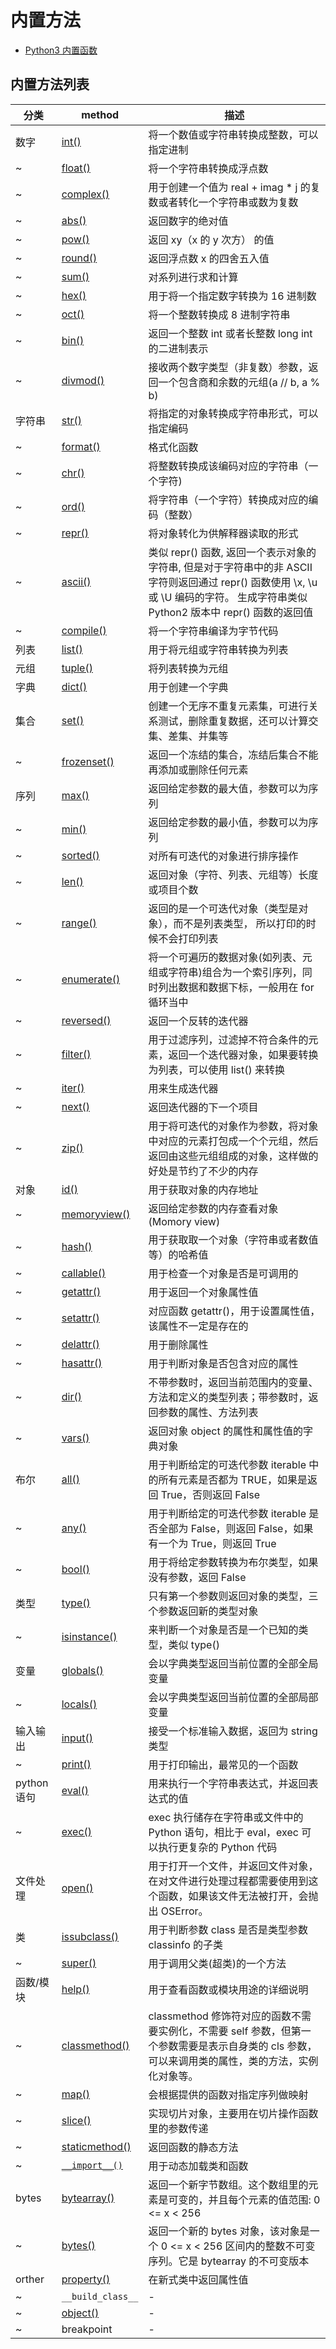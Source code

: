 # 内置方法

- [Python3 内置函数](https://www.runoob.com/python3/python3-built-in-functions.html)

## 内置方法列表

| 分类        | method                                                                        | 描述                                                                                                                                                                              |
| ----------- | ----------------------------------------------------------------------------- | --------------------------------------------------------------------------------------------------------------------------------------------------------------------------------- |
| 数字        | [int()](https://www.runoob.com/python/python-func-int.html)                   | 将一个数值或字符串转换成整数，可以指定进制                                                                                                                                        |
| ~           | [float()](https://www.runoob.com/python/python-func-float.html)               | 将一个字符串转换成浮点数                                                                                                                                                          |
| ~           | [complex()](https://www.runoob.com/python/python-func-complex.html)           | 用于创建一个值为 real + imag \* j 的复数或者转化一个字符串或数为复数                                                                                                              |
| ~           | [abs()](https://www.runoob.com/python3/python3-func-number-abs.html)          | 返回数字的绝对值                                                                                                                                                                  |
| ~           | [pow()](https://www.runoob.com/python3/python3-func-number-pow.html)          | 返回 xy（x 的 y 次方） 的值                                                                                                                                                       |
| ~           | [round()](https://www.runoob.com/python3/python3-func-number-round.html)      | 返回浮点数 x 的四舍五入值                                                                                                                                                         |
| ~           | [sum()](https://www.runoob.com/python/python-func-sum.html)                   | 对系列进行求和计算                                                                                                                                                                |
| ~           | [hex()](https://www.runoob.com/python3/python3-func-hex.html)                 | 用于将一个指定数字转换为 16 进制数                                                                                                                                                |
| ~           | [oct()](https://www.runoob.com/python/python-func-oct.html)                   | 将一个整数转换成 8 进制字符串                                                                                                                                                     |
| ~           | [bin()](https://www.runoob.com/python/python-func-bin.html)                   | 返回一个整数 int 或者长整数 long int 的二进制表示                                                                                                                                 |
| ~           | [divmod()](https://www.runoob.com/python3/python3-func-divmod.html)           | 接收两个数字类型（非复数）参数，返回一个包含商和余数的元组(a // b, a % b)                                                                                                         |
| 字符串      | [str()](https://www.runoob.com/python/python-func-str.html)                   | 将指定的对象转换成字符串形式，可以指定编码                                                                                                                                        |
| ~           | [format()](https://www.runoob.com/python/att-string-format.html)              | 格式化函数                                                                                                                                                                        |
| ~           | [chr()](https://www.runoob.com/python3/python3-func-chr-html.html)            | 将整数转换成该编码对应的字符串（一个字符)                                                                                                                                         |
| ~           | [ord()](https://www.runoob.com/python3/python3-func-ord.html)                 | 将字符串（一个字符）转换成对应的编码（整数）                                                                                                                                      |
| ~           | [repr()](https://www.runoob.com/python/python-func-repr.html)                 | 将对象转化为供解释器读取的形式                                                                                                                                                    |
| ~           | [ascii()](https://www.runoob.com/python3/python3-func-ascii.html)             | 类似 repr() 函数, 返回一个表示对象的字符串, 但是对于字符串中的非 ASCII 字符则返回通过 repr() 函数使用 \x, \u 或 \U 编码的字符。 生成字符串类似 Python2 版本中 repr() 函数的返回值 |
| ~           | [compile()](https://www.runoob.com/python/python-func-compile.html)           | 将一个字符串编译为字节代码                                                                                                                                                        |
| 列表        | [list()](https://www.runoob.com/python3/python3-att-list-list.html)           | 用于将元组或字符串转换为列表                                                                                                                                                      |
| 元组        | [tuple()](https://www.runoob.com/python3/python3-func-tuple.html)             | 将列表转换为元组                                                                                                                                                                  |
| 字典        | [dict()](https://www.runoob.com/python/python-func-dict.html)                 | 用于创建一个字典                                                                                                                                                                  |
| 集合        | [set()](https://www.runoob.com/python/python-func-set.html)                   | 创建一个无序不重复元素集，可进行关系测试，删除重复数据，还可以计算交集、差集、并集等                                                                                              |
| ~           | [frozenset()](https://www.runoob.com/python/python-func-frozenset.html)       | 返回一个冻结的集合，冻结后集合不能再添加或删除任何元素                                                                                                                            |
| 序列        | [max()](https://www.runoob.com/python3/python3-func-number-max.html)          | 返回给定参数的最大值，参数可以为序列                                                                                                                                              |
| ~           | [min()](https://www.runoob.com/python3/python3-func-number-min.html)          | 返回给定参数的最小值，参数可以为序列                                                                                                                                              |
| ~           | [sorted()](https://www.runoob.com/python3/python3-func-sorted.html)           | 对所有可迭代的对象进行排序操作                                                                                                                                                    |
| ~           | [len()](https://www.runoob.com/python3/python3-string-len.html)               | 返回对象（字符、列表、元组等）长度或项目个数                                                                                                                                      |
| ~           | [range()](https://www.runoob.com/python3/python3-func-range.html)             | 返回的是一个可迭代对象（类型是对象），而不是列表类型， 所以打印的时候不会打印列表                                                                                                 |
| ~           | [enumerate()](https://www.runoob.com/python3/python3-func-enumerate.html)     | 将一个可遍历的数据对象(如列表、元组或字符串)组合为一个索引序列，同时列出数据和数据下标，一般用在 for 循环当中                                                                     |
| ~           | [reversed()](https://www.runoob.com/python3/python3-func-reversed.html)       | 返回一个反转的迭代器                                                                                                                                                              |
| ~           | [filter()](https://www.runoob.com/python3/python3-func-filter.html)           | 用于过滤序列，过滤掉不符合条件的元素，返回一个迭代器对象，如果要转换为列表，可以使用 list() 来转换                                                                                |
| ~           | [iter()](https://www.runoob.com/python/python-func-iter.html)                 | 用来生成迭代器                                                                                                                                                                    |
| ~           | [next()](https://www.runoob.com/python/python-func-next.html)                 | 返回迭代器的下一个项目                                                                                                                                                            |
| ~           | [zip()](https://www.runoob.com/python3/python3-func-zip.html)                 | 用于将可迭代的对象作为参数，将对象中对应的元素打包成一个个元组，然后返回由这些元组组成的对象，这样做的好处是节约了不少的内存                                                      |
| 对象        | [id()](https://www.runoob.com/python/python-func-id.html)                     | 用于获取对象的内存地址                                                                                                                                                            |
| ~           | [memoryview()](https://www.runoob.com/python/python-func-memoryview.html)     | 返回给定参数的内存查看对象(Momory view)                                                                                                                                           |
| ~           | [hash()](https://www.runoob.com/python/python-func-hash.html)                 | 用于获取取一个对象（字符串或者数值等）的哈希值                                                                                                                                    |
| ~           | [callable()](https://www.runoob.com/python/python-func-callable.html)         | 用于检查一个对象是否是可调用的                                                                                                                                                    |
| ~           | [getattr()](https://www.runoob.com/python/python-func-getattr.html)           | 用于返回一个对象属性值                                                                                                                                                            |
| ~           | [setattr()](https://www.runoob.com/python/python-func-setattr.html)           | 对应函数 getattr()，用于设置属性值，该属性不一定是存在的                                                                                                                          |
| ~           | [delattr()](https://www.runoob.com/python/python-func-delattr.html)           | 用于删除属性                                                                                                                                                                      |
| ~           | [hasattr()](https://www.runoob.com/python/python-func-hasattr.html)           | 用于判断对象是否包含对应的属性                                                                                                                                                    |
| ~           | [dir()](https://www.runoob.com/python/python-func-dir.html)                   | 不带参数时，返回当前范围内的变量、方法和定义的类型列表；带参数时，返回参数的属性、方法列表                                                                                        |
| ~           | [vars()](https://www.runoob.com/python/python-func-vars.html)                 | 返回对象 object 的属性和属性值的字典对象                                                                                                                                          |
| 布尔        | [all()](https://www.runoob.com/python/python-func-all.html)                   | 用于判断给定的可迭代参数 iterable 中的所有元素是否都为 TRUE，如果是返回 True，否则返回 False                                                                                      |
| ~           | [any()](https://www.runoob.com/python/python-func-any.html)                   | 用于判断给定的可迭代参数 iterable 是否全部为 False，则返回 False，如果有一个为 True，则返回 True                                                                                  |
| ~           | [bool()](https://www.runoob.com/python/python-func-bool.html)                 | 用于将给定参数转换为布尔类型，如果没有参数，返回 False                                                                                                                            |
| 类型        | [type()](https://www.runoob.com/python/python-func-type.html)                 | 只有第一个参数则返回对象的类型，三个参数返回新的类型对象                                                                                                                          |
| ~           | [isinstance()](https://www.runoob.com/python/python-func-isinstance.html)     | 来判断一个对象是否是一个已知的类型，类似 type()                                                                                                                                   |
| 变量        | [globals()](https://www.runoob.com/python/python-func-globals.html)           | 会以字典类型返回当前位置的全部全局变量                                                                                                                                            |
| ~           | [locals()](https://www.runoob.com/python/python-func-locals.html)             | 会以字典类型返回当前位置的全部局部变量                                                                                                                                            |
| 输入输出    | [input()](https://www.runoob.com/python3/python3-func-input.html)             | 接受一个标准输入数据，返回为 string 类型                                                                                                                                          |
| ~           | [print()](https://www.runoob.com/python/python-func-print.html)               | 用于打印输出，最常见的一个函数                                                                                                                                                    |
| python 语句 | [eval()](https://www.runoob.com/python/python-func-eval.html)                 | 用来执行一个字符串表达式，并返回表达式的值                                                                                                                                        |
| ~           | [exec()](https://www.runoob.com/python3/python3-func-exec.html)               | exec 执行储存在字符串或文件中的 Python 语句，相比于 eval，exec 可以执行更复杂的 Python 代码                                                                                       |
| 文件处理    | [open()](https://www.runoob.com/python3/python3-func-open.html)               | 用于打开一个文件，并返回文件对象，在对文件进行处理过程都需要使用到这个函数，如果该文件无法被打开，会抛出 OSError。                                                                |
| 类          | [issubclass()](https://www.runoob.com/python/python-func-issubclass.html)     | 用于判断参数 class 是否是类型参数 classinfo 的子类                                                                                                                                |
| ~           | [super()](https://www.runoob.com/python/python-func-super.html)               | 用于调用父类(超类)的一个方法                                                                                                                                                      |
| 函数/模块   | [help()](https://www.runoob.com/python/python-func-help.html)                 | 用于查看函数或模块用途的详细说明                                                                                                                                                  |
| ~           | [classmethod()](https://www.runoob.com/python/python-func-classmethod.html)   | classmethod 修饰符对应的函数不需要实例化，不需要 self 参数，但第一个参数需要是表示自身类的 cls 参数，可以来调用类的属性，类的方法，实例化对象等。                                 |
| ~           | [map()](https://www.runoob.com/python/python-func-map.html)                   | 会根据提供的函数对指定序列做映射                                                                                                                                                  |
| ~           | [slice()](https://www.runoob.com/python/python-func-slice.html)               | 实现切片对象，主要用在切片操作函数里的参数传递                                                                                                                                    |
| ~           | [staticmethod()](https://www.runoob.com/python/python-func-staticmethod.html) | 返回函数的静态方法                                                                                                                                                                |
| ~           | [`__import__()`](https://www.runoob.com/python/python-func-__import__.html)   | 用于动态加载类和函数                                                                                                                                                              |
| bytes       | [bytearray()](https://www.runoob.com/python/python-func-bytearray.html)       | 返回一个新字节数组。这个数组里的元素是可变的，并且每个元素的值范围: 0 <= x < 256                                                                                                  |
| ~           | [bytes()](https://www.runoob.com/python3/python3-func-bytes.html)             | 返回一个新的 bytes 对象，该对象是一个 0 <= x < 256 区间内的整数不可变序列。它是 bytearray 的不可变版本                                                                            |
| orther      | [property()](https://www.runoob.com/python/python-func-property.html)         | 在新式类中返回属性值                                                                                                                                                              |
| ~           | `__build_class__`                                                             | -                                                                                                                                                                                 |
| ~           | [object()]()                                                                  | -                                                                                                                                                                                 |
| ~           | breakpoint                                                                    | -                                                                                                                                                                                 |
